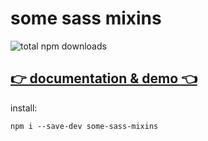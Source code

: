 # some sass mixins

![total npm downloads](https://img.shields.io/npm/dt/some-sass-mixins.svg "total npm downloads")

## [👉 documentation & demo 👈](https://adekbadek.github.io/some-sass-mixins)

install:

```
npm i --save-dev some-sass-mixins
```
